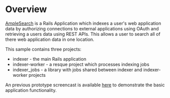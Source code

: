 # Overview
[AmpleSearch](https://www.amplesearch.com/) is a Rails Application which indexes a user's web application data by authorizing connections to external applications using OAuth and retrieving a users data using REST APIs. This allows a user to search all of there web application data in one location.

This sample contains three projects:

* indexer - the main Rails application
* indexer-worker - a resque project which processes indexing jobs 
* indexer_jobs - a library with jobs shared between indexer and indexer-worker projects

An previous prototype screencast is available [here](https://www.dropbox.com/s/jd5k7y0dm3xxjx2/prototype_index.avi) to demonstrate the basic application functionality.